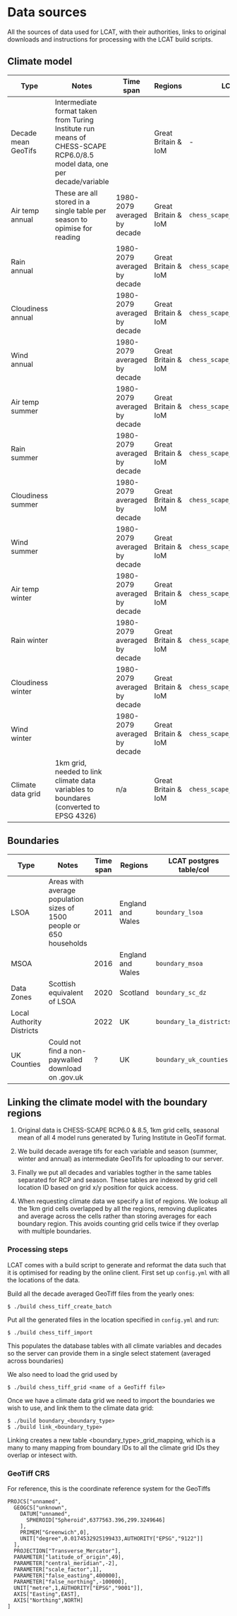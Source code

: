 # Data sources

All the sources of data used for LCAT, with their authorities, links
to original downloads and instructions for processing with the LCAT
build scripts.

## Climate model
        
| Type              | Notes                                                                   |  Time span                   | Regions             | LCAT postgres table/col                   | Original Format | Coordinate system | Source URL | Authority                  |
|-------------------|-------------------------------------------------------------------------|------------------------------|---------------------|------------------------------------------|-----------------|-------------------|------------|----------------------------|
| Decade mean GeoTifs  | Intermediate format taken from Turing Institute run means of CHESS-SCAPE RCP6.0/8.5 model data, one per decade/variable|                              | Great Britain & IoM | -                                         | GeoTiff         | EPSG 9001         | -          | https://uk-scape.ceh.ac.uk |  
| Air temp annual   | These are all stored in a single table per season to opimise for reading| 1980-2079 averaged by decade | Great Britain & IoM | `chess_scape_<rcp>_annual/tas_<decade>`    | GeoTiff         | -                 | -          | https://uk-scape.ceh.ac.uk |  
| Rain annual       |                                                                         | 1980-2079 averaged by decade | Great Britain & IoM | `chess_scape_<rcp>_annual/pr_<decade>`     | GeoTiff         | -                 | -          | https://uk-scape.ceh.ac.uk |  
| Cloudiness annual |                                                                         | 1980-2079 averaged by decade | Great Britain & IoM | `chess_scape_<rcp>_annual/rsds_<decade>`   | GeoTiff         | -                 | -          | https://uk-scape.ceh.ac.uk |  
| Wind annual       |                                                                         | 1980-2079 averaged by decade | Great Britain & IoM | `chess_scape_<rcp>_annual/sfcWind_<decade>`| GeoTiff         | -                 | -          | https://uk-scape.ceh.ac.uk |  
| Air temp summer   |                                                                         | 1980-2079 averaged by decade | Great Britain & IoM | `chess_scape_<rcp>_summer/tas_<decade>`    | GeoTiff         | -                 | -          | https://uk-scape.ceh.ac.uk |  
| Rain summer       |                                                                         | 1980-2079 averaged by decade | Great Britain & IoM | `chess_scape_<rcp>_summer/pr_<decade>`     | GeoTiff         | -                 | -          | https://uk-scape.ceh.ac.uk |  
| Cloudiness summer |                                                                         | 1980-2079 averaged by decade | Great Britain & IoM | `chess_scape_<rcp>_summer/rsds_<decade>`   | GeoTiff         | -                 | -          | https://uk-scape.ceh.ac.uk |  
| Wind summer       |                                                                         | 1980-2079 averaged by decade | Great Britain & IoM | `chess_scape_<rcp>_summer/sfcWind_<decade>`| GeoTiff         | -                 | -          | https://uk-scape.ceh.ac.uk |  
| Air temp winter   |                                                                         | 1980-2079 averaged by decade | Great Britain & IoM | `chess_scape_<rcp>_winter/tas_<decade>`    | GeoTiff         | -                 | -          | https://uk-scape.ceh.ac.uk |  
| Rain winter       |                                                                         | 1980-2079 averaged by decade | Great Britain & IoM | `chess_scape_<rcp>_winter/pr_<decade>`     | GeoTiff         | -                 | -          | https://uk-scape.ceh.ac.uk |  
| Cloudiness winter |                                                                         | 1980-2079 averaged by decade | Great Britain & IoM | `chess_scape_<rcp>_winter/rsds_<decade>`   | GeoTiff         | -                 | -          | https://uk-scape.ceh.ac.uk |  
| Wind winter       |                                                                         | 1980-2079 averaged by decade | Great Britain & IoM | `chess_scape_<rcp>_winter/sfcWind_<decade>`| GeoTiff         | -                 | -          | https://uk-scape.ceh.ac.uk |  
| Climate data grid | 1km grid, needed to link climate data variables to boundares (converted to EPSG 4326) | n/a                          | Great Britain & IoM | `chess_scape_grid`                         | GeoTiff         | EPSG 4326         | -          | https://uk-scape.ceh.ac.uk | 

## Boundaries

| Type              | Notes                                                                   |  Time span | Regions             | LCAT postgres table/col  | Original Format | Coordinate system | Source URL | Authority                  |
|-------------------|-------------------------------------------------------------------------|------------|---------------------|--------------------------|-----------------|-------------------|------------|----------------------------|
| LSOA              | Areas with average population sizes of 1500 people or 650 households    | 2011       | England and Wales   | `boundary_lsoa`          | ESRI shapefile  | EPSG 27700        | https://datashare.ed.ac.uk/handle/10283/2546 | University of Edinburgh |   
| MSOA              |                                                                         | 2016       | England and Wales   | `boundary_msoa`          | ESRI shapefile  | EPSG 27700        | https://data.gov.uk/dataset/2cf1f346-2f74-4c06-bd4b-30d7e4df5ae7/middle-layer-super-output-area-msoa-boundaries | data.gov.uk |
| Data Zones        | Scottish equivalent of LSOA                                             | 2020       | Scotland            | `boundary_sc_dz`         | ESRI shapefile  | EPSG 4326         | https://simd.scot/#/simd2020/BTTTFTT/12/-4.6223/55.5558/ | scot.gov |   
| Local Authority Districts |                                                                 | 2022       | UK                  | `boundary_la_districts`  | ESRI shapefile  | EPSG 27700        | https://geoportal.statistics.gov.uk/datasets/ons::local-authority-districts-may-2022-uk-bfc-v3/ | ONS |             
| UK Counties       | Could not find a non-paywalled download on .gov.uk                      | ?          | UK                  | `boundary_uk_counties`   | ESRI shapefile  | EPSG 32630        | https://www.ukpostcode.net/shapefile-of-uk-administrative-counties-wiki-16.html | ukpostcode.net?? |             

## Linking the climate model with the boundary regions
    
1. Original data is CHESS-SCAPE RCP6.0 & 8.5, 1km grid cells, seasonal
mean of all 4 model runs generated by Turing Institute in GeoTif
format.

2. We build decade average tifs for each variable and season (summer,
winter and annual) as intermediate GeoTifs for uploading to our
server.
    
3. Finally we put all decades and variables togther in the same tables
separated for RCP and season. These tables are indexed by grid cell
location ID based on grid x/y position for quick access.

4. When requesting climate data we specify a list of regions. We
lookup all the 1km grid cells overlapped by all the regions, removing
duplicates and average across the cells rather than storing averages
for each boundary region. This avoids counting grid cells twice if
they overlap with multiple boundaries.
    
### Processing steps

LCAT comes with a build script to generate and reformat the data such
that it is optimised for reading by the online client. First set up
`config.yml` with all the locations of the data.
    
Build all the decade averaged GeoTiff files from the yearly ones:
    
    $ ./build chess_tiff_create_batch

Put all the generated files in the location specified in `config.yml`
and run:

    $ ./build chess_tiff_import

This populates the database tables with all climate variables and
decades so the server can provide them in a single select statement
(averaged across boundaries)

We also need to load the grid used by 
    
    $ ./build chess_tiff_grid <name of a GeoTiff file>

Once we have a climate data grid we need to import the boundaries we
wish to use, and link them to the climate data grid:

    $ ./build boundary_<boundary_type>
    $ ./build link_<boundary_type>
    
Linking creates a new table <boundary_type>_grid_mapping, which is a
many to many mapping from boundary IDs to all the climate grid IDs
they overlap or intesect with.

### GeoTiff CRS

For reference, this is the coordinate reference system for the GeoTiffs
       
    PROJCS["unnamed",
      GEOGCS["unknown",
        DATUM["unnamed",
          SPHEROID["Spheroid",6377563.396,299.3249646]
        ],
        PRIMEM["Greenwich",0],
        UNIT["degree",0.0174532925199433,AUTHORITY["EPSG","9122"]]
      ],
      PROJECTION["Transverse_Mercator"],
      PARAMETER["latitude_of_origin",49],
      PARAMETER["central_meridian",-2],
      PARAMETER["scale_factor",1],
      PARAMETER["false_easting",400000],
      PARAMETER["false_northing",-100000],
      UNIT["metre",1,AUTHORITY["EPSG","9001"]],
      AXIS["Easting",EAST],
      AXIS["Northing",NORTH]
    ]